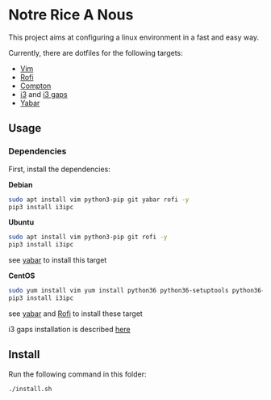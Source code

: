 # Notre Rice A Nous
This project aims at configuring a linux environment in a fast and easy way.

Currently, there are dotfiles for the following targets:
- [Vim](http://www.vim.org)
- [Rofi](https://github.com/DaveDavenport/rofi)
- [Compton](https://github.com/chjj/compton)
- [i3](https://i3wm.org/) and [i3 gaps](https://github.com/Airblader/i3)
- [Yabar](https://github.com/geommer/yabar)

## Usage
### Dependencies
First, install the dependencies:

__Debian__
```bash
sudo apt install vim python3-pip git yabar rofi -y
pip3 install i3ipc
```

__Ubuntu__
```bash
sudo apt install vim python3-pip git rofi -y
pip3 install i3ipc
```
see [yabar](https://github.com/geommer/yabar) to install this target

__CentOS__
```bash
sudo yum install vim yum install python36 python36-setuptools python36-pip git
pip3 install i3ipc
```
see [yabar](https://github.com/geommer/yabar) and [Rofi](https://github.com/DaveDavenport/rofi)
to install these target

i3 gaps installation is described [here](https://github.com/Airblader/i3/wiki/Compiling-&-Installing)

## Install
Run the following command in this folder:
```bash
./install.sh
```
